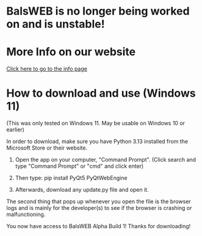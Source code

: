 # BalsWEB is no longer being worked on and is unstable!



# More Info on our website

<a href="https://www.melaton.pro/balsweb/balsweb-info">Click here to go to the info page</a>

# How to download and use (Windows 11)

(This was only tested on Windows 11. May be usable on Windows 10 or earlier)

In order to download, make sure you have Python 3.13 installed from the Microsoft Store or their website.

1. Open the app on your computer, "Command Prompt". (Click search and type "Command Prompt" or "cmd" and click enter)

2. Then type: pip install PyQt5 PyQtWebEngine

3. Afterwards, download any update.py file and open it.

The second thing that pops up whenever you open the file is the browser logs and is mainly for the developer(s) to see if the browser is crashing or malfunctioning.

You now have access to BalsWEB Alpha Build 1! Thanks for downloading!
